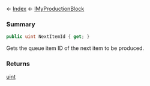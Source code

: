 ← [Index](Api-Index) ← [IMyProductionBlock](Sandbox.ModAPI.Ingame.IMyProductionBlock)

### Summary

```csharp
public uint NextItemId { get; }
```

Gets the queue item ID of the next item to be produced.

### Returns

[uint](System.UInt32)

